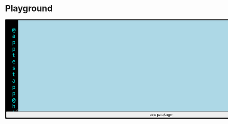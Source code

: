 # Playground

<!-- single file component -->
<style>
form {
  display: flex;
  flex-flow: row wrap;
  background:black;
  border:3px solid black;
  border-radius: 3px;
  width: 1020px;
}

#preview {
  flex: 1;
  overflow: scroll;
  min-height: 300px;
  background:lightblue;
  color:darkblue;
  border:none;
  padding: 0 0 0 20px;
}

textarea {
  flex:0;
  padding: 20px;
  margin:0;
  background: black;
  color: cyan;
  border: none;
  font-size: 1.3em;
}

#status,
button {
  flex: 1 100%;
}
</style>

<form action=/api/1/package>
<textarea name=arc>
@app
testapp
@http
get /
</textarea>
  <div id=preview></div>
  <button type=submit>arc package</button>
</form>

<script type=module src=/intro/playground.js></script>
